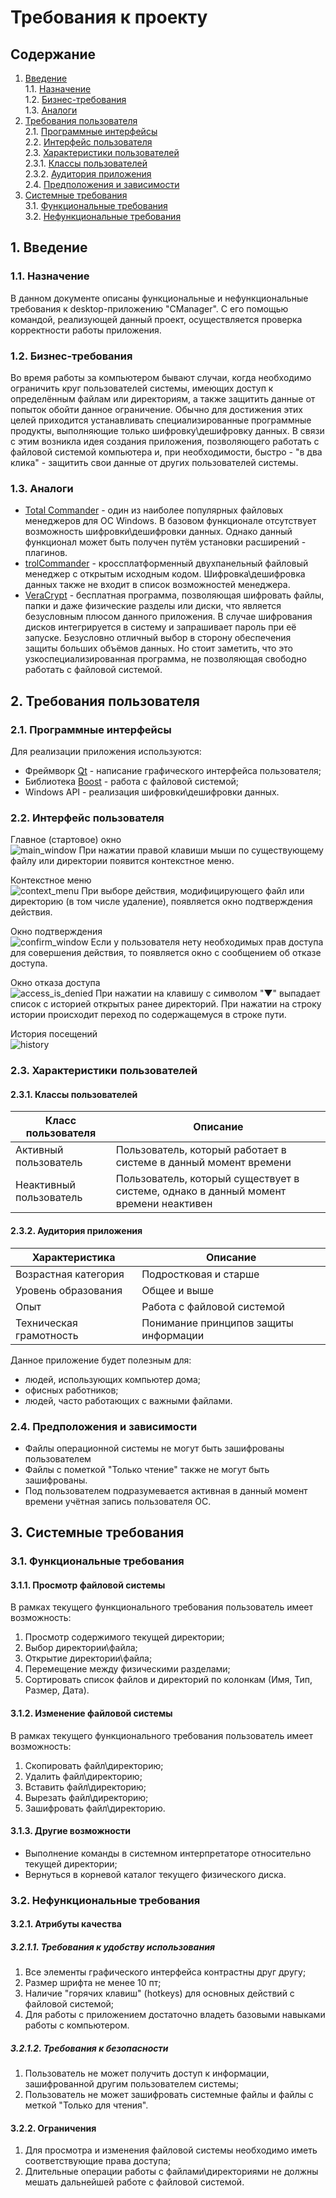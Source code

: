 ﻿# Требования к проекту
## Содержание

 1. [Введение](#introduction)  
	 1.1. [Назначение](#purpose)  
	 1.2. [Бизнес-требования](#business_reqs)  
	 1.3. [Аналоги](#analogs)  
 2. [Требования пользователя](#user_requirements)  
	 2.1. [Программные интерфейсы](#program_interfaces)  
	 2.2. [Интерфейс пользователя](#user_interface)  
	 2.3. [Характеристики пользователей](#user_characteristics)  
		 2.3.1. [Классы пользователей](#user_classes)  
		 2.3.2. [Аудитория приложения](#app_audience)  
	 2.4. [Предположения и зависимости](#assumptions&dependencies)  
 3. [Системные требования](#system_requirements)  
	 3.1. [Функциональные требования](#functional_requirements)  
	 3.2. [Нефункциональные требования](#functional_requirements)  

## 1. <a name="introduction"></a> Введение  
### 1.1. <a name="purpose"></a> Назначение  
В данном документе описаны функциональные и нефункциональные требования к desktop-приложению "CManager". С его помощью командой, реализующей данный проект, осуществляется проверка корректности работы приложения.
### 1.2. <a name="business_reqs"></a> Бизнес-требования  
Во время работы за компьютером бывают случаи, когда необходимо ограничить круг пользователей системы, имеющих доступ к определённым файлам или директориям, а также защитить данные от попыток обойти данное ограничение. Обычно для достижения этих целей приходится устанавливать специализированные программные продукты, выполняющие только шифровку\дешифровку данных. В связи с этим  возникла идея создания приложения, позволяющего работать с файловой системой компьютера и, при необходимости, быстро - "в два клика" - защитить свои данные от других пользователей системы.
### 1.3. <a name="analogs"></a> Аналоги  

 - [Total Commander](https://www.ghisler.com) - один из наиболее популярных файловых менеджеров для ОС Windows. В базовом функционале отсутствует возможность шифровки\дешифровки данных. Однако данный функционал может быть получен путём установки расширений - плагинов.
 - [trolCommander](http://trolsoft.ru/ru/soft/trolcommander) - кроссплатформенный двухпанельный файловый менеджер с открытым исходным кодом. Шифровка\дешифровка данных также не входит в список возможностей менеджера.
 - [VeraCrypt](https://archive.codeplex.com/?p=veracrypt) - бесплатная программа, позволяющая шифровать файлы, папки и даже физические разделы или диски, что является безусловным плюсом данного приложения. В случае шифрования дисков интегрируется в систему и запрашивает пароль при её запуске. Безусловно отличный выбор в сторону обеспечения защиты больших объёмов данных. Но стоит заметить, что это узкоспециализированная программа, не позволяющая свободно работать с файловой системой.

## 2. <a name="user_requirements"></a> Требования пользователя  
### 2.1. <a name="program_interfaces"></a> Программные интерфейсы  
Для реализации приложения используются:

 - Фреймворк [Qt](https://www.qt.io) - написание графического интерфейса пользователя;
 - Библиотека [Boost](https://www.boost.org) - работа с файловой системой;
 - Windows API - реализация шифровки\дешифровки данных.

### 2.2. <a name="user_interface"></a> Интерфейс пользователя  
Главное (стартовое) окно  
![main_window](https://github.com/Egor-Ananko-650503/CManager/blob/master/docs/images/mockups/Main%20Window.png?raw=true)
При нажатии правой клавиши мыши по существующему файлу или директории появится контекстное меню.

Контекстное меню  
![context_menu](https://github.com/Egor-Ananko-650503/CManager/blob/master/docs/images/mockups/Context%20menu.png?raw=true)
При выборе действия, модифицирующего файл или директорию (в том числе удаление), появляется окно подтверждения действия.

Окно подтверждения  
![confirm_window](https://github.com/Egor-Ananko-650503/CManager/blob/master/docs/images/mockups/Confirm%20window.png?raw=true)
Если у пользователя нету необходимых прав доступа для совершения действия, то появляется окно с сообщением об отказе доступа.

Окно отказа доступа  
![access_is_denied](https://github.com/Egor-Ananko-650503/CManager/blob/master/docs/images/mockups/Access%20is%20denied.png?raw=true)
При нажатии на клавишу с символом "▼" выпадает список с историей открытых ранее директорий. При нажатии на строку истории происходит переход по содержащемуся в строке пути.

История посещений  
![history](https://github.com/Egor-Ananko-650503/CManager/blob/master/docs/images/mockups/History.png?raw=true)
### 2.3. <a name="user_characteristics"></a> Характеристики пользователей  
#### 2.3.1. <a name="user_classes"></a> Классы пользователей  
| Класс пользователя | Описание |
|--|--|
| Активный пользователь | Пользователь, который работает в системе в данный момент времени |
| Неактивный пользователь | Пользователь, который существует в системе, однако в данный момент времени неактивен |

#### 2.3.2. <a name="app_audience"></a> Аудитория приложения  
| Характеристика | Описание |
|--|--|
| Возрастная категория | Подростковая и старше |
| Уровень образования | Общее и выше |
| Опыт | Работа с файловой системой |
| Техническая грамотность | Понимание принципов защиты информации |
Данное приложение будет полезным для:
 -  людей, использующих компьютер дома;
 - офисных работников;
 - людей, часто работающих с важными файлами.
### 2.4. <a name="assumptions&dependencies"></a> Предположения и зависимости  

 - Файлы операционной системы не могут быть зашифрованы пользователем
 - Файлы с пометкой "Только чтение" также не могут быть зашифрованы.
 - Под пользователем подразумевается активная в данный момент времени учётная запись пользователя ОС.

## 3. <a name="system_requirements"></a> Системные требования  

### 3.1. <a name="functional_requirements"></a> Функциональные требования  

 #### 3.1.1. Просмотр файловой системы
 В рамках текущего функционального требования пользователь имеет возможность:
 1. Просмотр содержимого текущей директории;
 2. Выбор директории\файла;
 3. Открытие директории\файла;
 4. Перемещение между физическими разделами;
 5. Сортировать список файлов и директорий по колонкам (Имя, Тип, Размер, Дата).

#### 3.1.2. Изменение файловой системы
В рамках текущего функционального требования пользователь имеет возможность:

 1. Скопировать файл\директорию;
 2. Удалить файл\директорию;
 3. Вставить файл\директорию;
 4. Вырезать файл\директорию;
 5. Зашифровать файл\директорию.

#### 3.1.3. Другие возможности

 - Выполнение команды в системном интерпретаторе относительно текущей директории;
 - Вернуться в корневой каталог текущего физического диска.

### 3.2. <a name="non-functional_requirements"></a> Нефункциональные требования  

#### 3.2.1. Атрибуты качества
##### 3.2.1.1. Требования к удобству использования
1. Все элементы графического интерфейса контрастны друг другу;
2. Размер шрифта не менее 10 пт;
3. Наличие "горячих клавиш" (hotkeys) для основных действий с файловой системой;
4. Для работы с приложением достаточно владеть базовыми навыками работы с компьютером.

##### 3.2.1.2. Требования к безопасности

 1. Пользователь не может получить доступ к информации, зашифрованной другим пользователем системы;
 2. Пользователь не может зашифровать системные файлы и файлы с меткой "Только для чтения".

#### 3.2.2. Ограничения

 1. Для просмотра и изменения файловой системы необходимо иметь соответствующие права доступа;
 2. Длительные операции работы с файлами\директориями не должны мешать дальнейшей работе с файловой системой.


